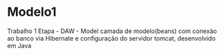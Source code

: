 # Modelo1
Trabalho 1 Etapa - DAW - Model camada de modelo(beans) com conexão ao banco via Hibernate e configuração do servidor tomcat, desenvolvido em Java
